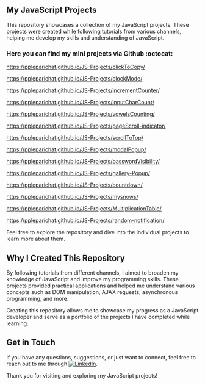## My JavaScript Projects

This repository showcases a collection of my JavaScript projects. These projects were created while following tutorials from various channels, helping me develop my skills and understanding of JavaScript.

### Here you can find my mini projects via Github :octocat:

https://ppleparichat.github.io/JS-Projects/clickToCopy/

https://ppleparichat.github.io/JS-Projects/clockMode/

https://ppleparichat.github.io/JS-Projects/incrementCounter/

https://ppleparichat.github.io/JS-Projects/inputCharCount/

https://ppleparichat.github.io/JS-Projects/vowelsCounting/

https://ppleparichat.github.io/JS-Projects/pageScroll-indicator/

https://ppleparichat.github.io/JS-Projects/scrollToTop/

https://ppleparichat.github.io/JS-Projects/modalPopup/

https://ppleparichat.github.io/JS-Projects/passwordVisibility/

https://ppleparichat.github.io/JS-Projects/gallery-Popup/

https://ppleparichat.github.io/JS-Projects/countdown/

https://ppleparichat.github.io/JS-Projects/mysnows/

https://ppleparichat.github.io/JS-Projects/MultiplicationTable/

https://ppleparichat.github.io/JS-Projects/random-notification/


Feel free to explore the repository and dive into the individual projects to learn more about them.

## Why I Created This Repository

By following tutorials from different channels, I aimed to broaden my knowledge of JavaScript and improve my programming skills. These projects provided practical applications and helped me understand various concepts such as DOM manipulation, AJAX requests, asynchronous programming, and more.

Creating this repository allows me to showcase my progress as a JavaScript developer and serve as a portfolio of the projects I have completed while learning.

## Get in Touch

If you have any questions, suggestions, or just want to connect, feel free to reach out to me through [![LinkedIn](https://i.stack.imgur.com/gVE0j.png)](https://www.linkedin.com/in/parichat-rodprasert/).

Thank you for visiting and exploring my JavaScript projects!


